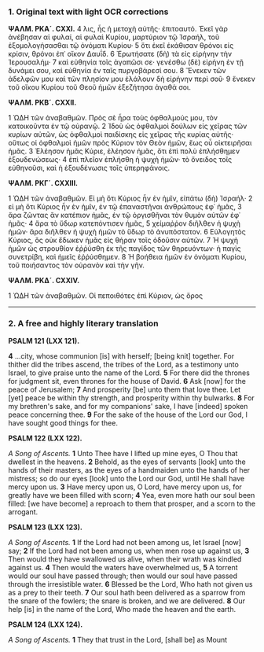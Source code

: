 ### 1. Original text with light OCR corrections

**ΨΑΛΜ. ΡΚΑ´. CXXI.**
4 λις, ἧς ἡ μετοχὴ αὐτῆς· ἐπιτοαυτό. Ἐκεῖ γὰρ ἀνέβησαν αἱ φυλαί, αἱ φυλαὶ Κυρίου, μαρτύριον τῷ Ἰσραήλ, τοῦ ἐξομολογήσασθαι τῷ ὀνόματι Κυρίου·
5 ὅτι ἐκεῖ ἐκάθισαν θρόνοι εἰς κρίσιν, θρόνοι ἐπ᾿ οἴκον Δαυΐδ.
6 Ἐρωτήσατε (δὴ) τὰ εἰς εἰρήνην τὴν Ἱερουσαλήμ·
7 καὶ εὐθηνία τοῖς ἀγαπῶσι σε· γενέσθω (δὲ) εἰρήνη ἐν τῇ δυνάμει σου, καὶ εὐθηνία ἐν ταῖς πυργοβάρεσί σου.
8 Ἕνεκεν τῶν ἀδελφῶν μου καὶ τῶν πλησίον μου ἐλάλουν δὴ εἰρήνην περὶ σοῦ·
9 ἕνεκεν τοῦ οἴκου Κυρίου τοῦ Θεοῦ ἡμῶν ἐξεζήτησα ἀγαθά σοι.

**ΨΑΛΜ. ΡΚΒ´. CXXII.**

1 ὨΔΗ τῶν ἀναβαθμῶν. Πρὸς σὲ ἦρα τοὺς ὀφθαλμούς μου, τὸν κατοικοῦντα ἐν τῷ οὐρανῷ.
2 Ἰδοὺ ὡς ὀφθαλμοὶ δούλων εἰς χεῖρας τῶν κυρίων αὐτῶν, ὡς ὀφθαλμοὶ παιδίσκης εἰς χεῖρας τῆς κυρίας αὐτῆς· οὕτως οἱ ὀφθαλμοὶ ἡμῶν πρὸς Κύριον τὸν Θεὸν ἡμῶν, ἕως οὗ οἰκτειρῆσαι ἡμᾶς.
3 Ἐλέησον ἡμᾶς Κύριε, ἐλέησον ἡμᾶς, ὅτι ἐπὶ πολὺ ἐπλήσθημεν ἐξουδενώσεως·
4 ἐπὶ πλεῖον ἐπλήσθη ἡ ψυχὴ ἡμῶν· τὸ ὄνειδος τοῖς εὐθηνοῦσι, καὶ ἡ ἐξουδένωσις τοῖς ὑπερηφάνοις.

**ΨΑΛΜ. ΡΚΓ´. CXXIII.**

1 ὨΔΗ τῶν ἀναβαθμῶν. Εἰ μὴ ὅτι Κύριος ἦν ἐν ἡμῖν, εἰπάτω (δὴ) Ἰσραήλ·
2 εἰ μὴ ὅτι Κύριος ἦν ἐν ἡμῖν, ἐν τῷ ἐπαναστῆναι ἀνθρώπους ἐφ᾿ ἡμᾶς,
3 ἄρα ζῶντας ἂν κατέπιον ἡμᾶς, ἐν τῷ ὀργισθῆναι τὸν θυμὸν αὐτῶν ἐφ᾿ ἡμᾶς·
4 ἄρα τὸ ὕδωρ κατεπόντισεν ἡμᾶς,
5 χείμαῤῥον διῆλθεν ἡ ψυχὴ ἡμῶν· ἄρα διῆλθεν ἡ ψυχὴ ἡμῶν τὸ ὕδωρ τὸ ἀνυπόστατον.
6 Εὐλογητὸς Κύριος, ὃς οὐκ ἔδωκεν ἡμᾶς εἰς θήραν τοῖς ὀδοῦσιν αὐτῶν.
7 Ἡ ψυχὴ ἡμῶν ὡς στρουθίον ἐῤῥύσθη ἐκ τῆς παγίδος τῶν θηρευόντων· ἡ παγὶς συνετρίβη, καὶ ἡμεῖς ἐῤῥύσθημεν.
8 Ἡ βοήθεια ἡμῶν ἐν ὀνόματι Κυρίου, τοῦ ποιήσαντος τὸν οὐρανὸν καὶ τὴν γῆν.

**ΨΑΛΜ. ΡΚΔ´. CXXIV.**

1 ὨΔΗ τῶν ἀναβαθμῶν. Οἱ πεποιθότες ἐπὶ Κύριον, ὡς ὄρος

---

### 2. A free and highly literary translation

**PSALM 121 (LXX 121).**

**4** ...city, whose communion [is] with herself; [being knit] together. For thither did the tribes ascend,
   the tribes of the Lord, as a testimony unto Israel, to give praise unto the name of the Lord.
**5** For there did the thrones for judgment sit, even thrones for the house of David.
**6** Ask [now] for the peace of Jerusalem;
**7** And prosperity [be] unto them that love thee. Let [yet] peace be within thy strength, and prosperity within thy bulwarks.
**8** For my brethren's sake, and for my companions' sake, I have [indeed] spoken peace concerning thee.
**9** For the sake of the house of the Lord our God, I have sought good things for thee.

**PSALM 122 (LXX 122).**

*A Song of Ascents.*
**1** Unto Thee have I lifted up mine eyes, O Thou that dwellest in the heavens.
**2** Behold, as the eyes of servants [look] unto the hands of their masters, as the eyes of a handmaiden unto the hands of her mistress;
   so do our eyes [look] unto the Lord our God, until He shall have mercy upon us.
**3** Have mercy upon us, O Lord, have mercy upon us, for greatly have we been filled with scorn;
**4** Yea, even more hath our soul been filled: [we have become] a reproach to them that prosper, and a scorn to the arrogant.

**PSALM 123 (LXX 123).**

*A Song of Ascents.*
**1** If the Lord had not been among us, let Israel [now] say;
**2** If the Lord had not been among us, when men rose up against us,
**3** Then would they have swallowed us alive, when their wrath was kindled against us.
**4** Then would the waters have overwhelmed us,
**5** A torrent would our soul have passed through; then would our soul have passed through the irresistible water.
**6** Blessed be the Lord, Who hath not given us as a prey to their teeth.
**7** Our soul hath been delivered as a sparrow from the snare of the fowlers; the snare is broken, and we are delivered.
**8** Our help [is] in the name of the Lord, Who made the heaven and the earth.

**PSALM 124 (LXX 124).**

*A Song of Ascents.*
**1** They that trust in the Lord, [shall be] as Mount